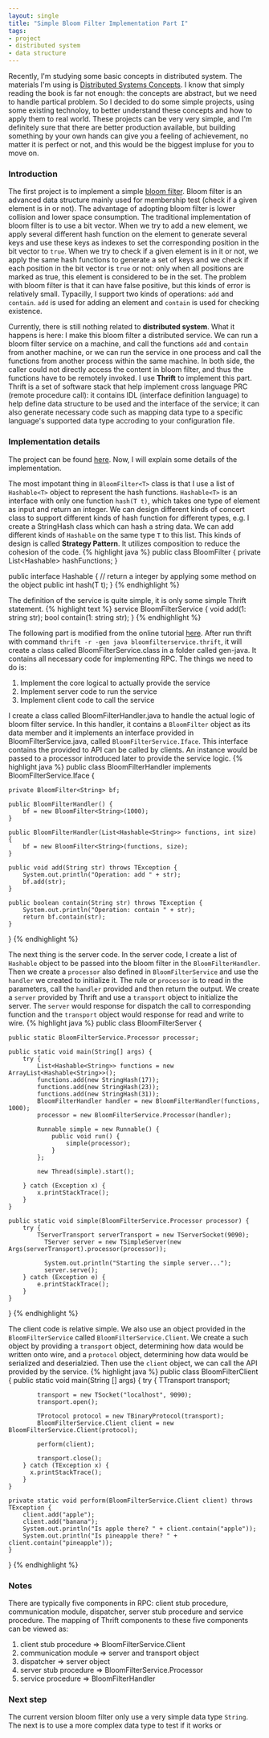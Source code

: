 ```yaml
---
layout: single
title: "Simple Bloom Filter Implementation Part I"
tags:
- project
- distributed system
- data structure
---
```


Recently, I'm studying some basic concepts in distributed system. The materials I'm using is [Distributed Systems Concepts](http://www.amazon.com/Distributed-Systems-Concepts-Design-5th/dp/0132143011/ref=sr_1_3?ie=UTF8&qid=1446522616&sr=8-3&keywords=distributed+system). I know that simply reading the book is far not enough: the concepts are abstract, but we need to handle partical problem. So I decided to do some simple projects, using some existing technoloy, to better understand these concepts and how to apply them to real world. These projects can be very very simple, and I'm definitely sure that there are better production available, but building something by your own hands can give you a feeling of achievement, no matter it is perfect or not, and this would be the biggest impluse for you to move on.

### Introduction
The first project is to implement a simple [bloom filter](https://en.wikipedia.org/wiki/Bloom_filter). Bloom filter is an advanced data structure mainly used for membership test (check if a given element is in or not). The advantage of adopting bloom filter is lower collision and lower space consumption. The traditional implementation of bloom filter is to use a bit vector. When we try to add a new element, we apply several different hash function on the element to generate several keys and use these keys as indexes to set the corresponding position in the bit vector to `true`. When we try to check if a given element is in it or not, we apply the same hash functions to generate a set of keys and we check if each position in the bit vector is `true` or not: only when all positions are marked as true, this element is considered to be in the set. The problem with bloom filter is that it can have false positive, but this kinds of error is relatively small. Typacilly, I support two kinds of operations: `add` and `contain`. `add` is used for adding an element and `contain` is used for checking existence.

Currently, there is still nothing related to **distributed system**. What it happens is here: I make this bloom filter a distributed service. We can run a bloom filter service on a machine, and call the functions `add` and `contain` from another machine, or we can run the service in one process and call the functions from another process within the same machine. In both side, the caller could not directly access the content in bloom filter, and thus the functions have to be remotely invoked. I use **Thrift** to implement this part. Thrift is a set of software stack that help implement cross language PRC (remote procedure call): it contains IDL (interface definition language) to help define data structure to be used and the interface of the service; it can also generate necessary code such as mapping data type to a specific language's supported data type accroding to your configuration file.

### Implementation details
The project can be found [here](https://github.com/pyemma/BloomFilter). Now, I will explain some details of the implementation.

The most impotant thing in `BloomFilter<T>` class is that I use a list of `Hashable<T>` object to represent the hash functions. `Hashable<T>` is an interface with only one function `hash(T t)`, which takes one type of element as input and return an integer. We can design different kinds of concert class to support different kinds of hash function for different types, e.g. I create a StringHash class which can hash a string data. We can add different kinds of `Hashable` on the same type `T` to this list. This kinds of design is called **Strategy Pattern**. It utilizes composition to reduce the cohesion of the code.
{% highlight java %}
public class BloomFilter<T> {
    private List<Hashable<T>> hashFunctions;
}

public interface Hashable<T> {
    // return a integer by applying some method on the object
    public int hash(T t);
}
{% endhighlight %}

The definition of the service is quite simple, it is only some simple Thrift statement.
{% highlight text %}
service BloomFilterService
{
    void add(1: string str);
    bool contain(1: string str);
}
{% endhighlight %}

The following part is modified from the online tutorial [here](http://thrift-tutorial.readthedocs.org/en/latest/usage-example.html).
After run thrift with command `thrift -r -gen java bloomfilterservice.thrift`, it will create a class called BloomFilterService.class in a folder called gen-java. It contains all necessary code for implementing RPC. The things we need to do is:
1. Implement the core logical to actually provide the service
2. Implement server code to run the service
3. Implement client code to call the service

I create a class called BloomFilterHandler.java to handle the actual logic of bloom filter service. In this handler, it contains a `BloomFilter` object as its data member and it implements an interface provided in BloomFilterService.java, called `BloomFilterService.Iface`. This interface contains the provided to API can be called by clients. An instance would be passed to a processor introduced later to provide the service logic.
{% highlight java %}
public class BloomFilterHandler implements BloomFilterService.Iface {

    private BloomFilter<String> bf;

    public BloomFilterHandler() {
        bf = new BloomFilter<String>(1000);
    }

    public BloomFilterHandler(List<Hashable<String>> functions, int size) {
        bf = new BloomFilter<String>(functions, size);
    }

    public void add(String str) throws TException {
        System.out.println("Operation: add " + str);
        bf.add(str);
    }

    public boolean contain(String str) throws TException {
        System.out.println("Operation: contain " + str);
        return bf.contain(str);
    }
}
{% endhighlight %}

The next thing is the server code. In the server code, I create a list of `Hashable` object to be passed into the bloom filter in the `BloomFilterHandler`. Then we create a `processor` also defined in `BloomFilterService` and use the `handler` we created to initialize it. The rule or `processor` is to read in the parameters, call the `handler` provided and then return the output. We create a `server` provided by Thrift and use a `transport` object to initialize the server. The `server` would response for dispatch the call to corresponding function and the `transport` object would response for read and write to wire.
{% highlight java %}
public class BloomFilterServer {

    public static BloomFilterService.Processor processor;

    public static void main(String[] args) {
        try {
            List<Hashable<String>> functions = new ArrayList<Hashable<String>>();
            functions.add(new StringHash(17));
            functions.add(new StringHash(23));
            functions.add(new StringHash(31));
            BloomFilterHandler handler = new BloomFilterHandler(functions, 1000);
            processor = new BloomFilterService.Processor(handler);

            Runnable simple = new Runnable() {
                public void run() {
                    simple(processor);
                }
            };

            new Thread(simple).start();

        } catch (Exception x) {
            x.printStackTrace();
        }
    }

    public static void simple(BloomFilterService.Processor processor) {
        try {
            TServerTransport serverTransport = new TServerSocket(9090);
              TServer server = new TSimpleServer(new Args(serverTransport).processor(processor));

              System.out.println("Starting the simple server...");
              server.serve();
        } catch (Exception e) {
            e.printStackTrace();
        }
    }    
}
{% endhighlight %}

The client code is relative simple. We also use an object provided in the `BloomFilterService` called `BloomFilterService.Client`. We create a such object by providing a `transport` object, determining how data would be written onto wire, and a `protocol` object, determining how data would be serialized and deserialzied. Then use the `client` object, we can call the API provided by the service.
{% highlight java %}
public class BloomFilterClient {
    public static void main(String [] args) {
        try {
            TTransport transport;

            transport = new TSocket("localhost", 9090);
            transport.open();

            TProtocol protocol = new TBinaryProtocol(transport);
            BloomFilterService.Client client = new BloomFilterService.Client(protocol);

            perform(client);

            transport.close();
        } catch (TException x) {
          x.printStackTrace();
        }
    }

    private static void perform(BloomFilterService.Client client) throws TException {
        client.add("apple");
        client.add("banana");
        System.out.println("Is apple there? " + client.contain("apple"));
        System.out.println("Is pineapple there? " + client.contain("pineapple"));
    }
}
{% endhighlight %}

### Notes
There are typically five components in RPC: client stub procedure, communication module, dispatcher, server stub procedure and service procedure. The mapping of Thrift components to these five components can be viewed as:
1. client stub procedure => BloomFilterService.Client
2. communication module => server and transport object
3. dispatcher => server object
4. server stub procedure => BloomFilterService.Processor
5. service procedure => BloomFilterHandler

### Next step
The current version bloom filter only use a very simple data type `String`. The next is to use a more complex data type to test if it works or
